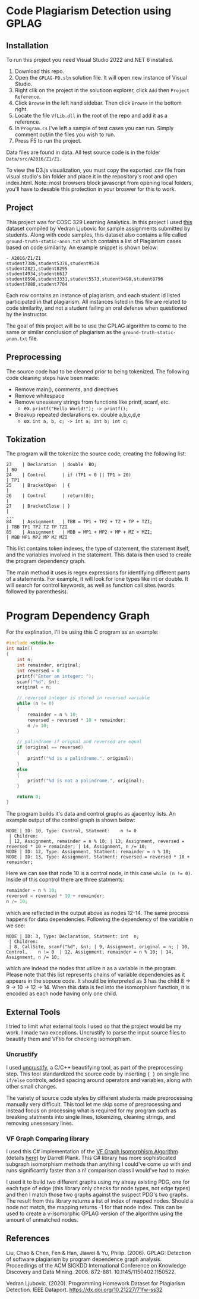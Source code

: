# Code Plagiarism Detection using GPLAG 

## Installation
To run this project you need Visual Studio 2022 and.NET 6 installed.

1. Download this repo.
2. Open the `GPLAG-PD.sln` solution file. It will open new instance of Visual Studio.
3. Right clik on the project in the solutioon explorer, click `Add` then `Project Reference`.
5. Click `Browse` in the left hand sidebar. Then click `Browse` in the bottom right.
6. Locate the file `VfLib.dll` in the root of the repo and add it as a reference.
7. In `Program.cs` I've left a sample of test cases you can run. Simply comment out/in the files you wish to run.
8. Press F5 to run the project.

Data files are found in data. All test source code is in the folder `Data/src/A2016/Z1/Z1`.

To view the D3.js visualization, you must copy the exported .csv file from visual studio's bin folder and place it in the repository's root and open index.html. Note: most browsers block javascript from opening local folders, you'll have to desable this protection in your broswer for this to work.

## Project

This project was for COSC 329 Learning Analytics. In this project I used [this](https://ieee-dataport.org/open-access/programming-homework-dataset-plagiarism-detection) dataset compiled by Vedran Ljubovic for sample assignments submitted by students. Along with code samples, this dataset also contains a file called `ground-truth-static-anon.txt` which contains a list of Plagiarism cases based on code similarity. An example snippet is shown below:

```
- A2016/Z1/Z1
student7386,student5378,student9538
student2821,student8295
student4934,student6617
student8598,student3331,student5573,student9498,student8796
student7888,student7704
```

Each row contains an instance of plagiarism, and each student id listed participated in that plagiarism. All instances listed in this file are related to code similarity, and not a student failing an oral defense when questioned by the instructor.

The goal of this project will be to use the GPLAG algorithm to come to the same or similar conclusion of plagiarism as the `ground-truth-static-anon.txt` file.

## Preprocessing
The source code had to be cleaned prior to being tokenized. The following code cleaning steps have been made:

- Remove main(), comments, and directives
- Remove whitespace
- Remove unesseary strings from functions like printf, scanf, etc.
    - ex. `printf("Hello World!"); -> printf();`
- Breakup repeated declarations ex. double a,b,c,d,e
    - ex. `int a, b, c; -> int a; int b; int c;`

## Tokization
The program will the tokenize the source code, creating the following list:

```
23    | Declaration  | double  BO;                                        | BO
24    | Control      | if (TP1 < 0 || TP1 > 20)                           | TP1
25    | BracketOpen  | {                                                  |
26    | Control      | return(0);                                         |
27    | BracketClose | }                                                  |
...
84    | Assignment   | TBB = TP1 + TP2 + TZ + TP + TZI;                   | TBB TP1 TP2 TZ TP TZI
85    | Assignment   | MBB = MP1 + MP2 + MP + MZ + MZI;                   | MBB MP1 MP2 MP MZ MZI
```

This list contains token indexes, the type of statement, the statement itself, and the variables involved in the statement. This data is then used to create the program dependency graph.

The main method it uses is regex expressions for identifying different parts of a statements. For example, it will look for lone types like int or double. It will search for control keywords, as well as function call sites (words followed by parenthesis).


# Program Dependency Graph
For the explination, I'll be using this C program as an example:
```c
#include <stdio.h>
int main()
{
    int n;
    int remainder, original;
    int reversed = 0
    printf("Enter an integer: ");
    scanf("%d", &n);
    original = n;

    // reversed integer is stored in reversed variable
    while (n != 0)
    {
        remainder = n % 10;
        reversed = reversed * 10 + remainder;
        n /= 10;
    }

    // palindrome if orignal and reversed are equal
    if (original == reversed)
    {
        printf("%d is a palindrome.", original);
    }
    else
    {
        printf("%d is not a palindrome.", original);
    }

    return 0;
}
```

The program builds it's data and control graphs as ajacentcy lists. An example output of the control graph is shown below:

```
NODE | ID: 10, Type: Control, Statment:    n != 0
 | Children:
 | 12, Assignment, remainder = n % 10; | 13, Assignment, reversed = reversed * 10 + remainder; | 14, Assignment, n /= 10;
NODE | ID: 12, Type: Assignment, Statment: remainder = n % 10;
NODE | ID: 13, Type: Assignment, Statment: reversed = reversed * 10 + remainder;
```
Here we can see that node 10 is a control node, in this case `while (n != 0)`. Inside of this copntrol there are three statments:
```c
remainder = n % 10;
reversed = reversed * 10 + remainder;
n /= 10;
```

which are reflected in the output above as nodes 12-14. The same process happens for data dependencies. Following the dependency of the variable n we see:

```
NODE | ID: 3, Type: Declaration, Statment: int  n;
 | Children:
 | 8, CallSite, scanf("%d", &n); | 9, Assignment, original = n; | 10, Control,    n != 0  | 12, Assignment, remainder = n % 10; | 14, Assignment, n /= 10;
```
which are indead the nodes that utilize n as a variable in the program. Please note that this list represents chains of variable dependencies as it appears in the sopuce code. It should be interpreted as 3 has the child 8 -> 9 -> 10 -> 12 -> 14. When this data is fed into the isomorphism function, it is encoded as each node having only one child.

## External Tools

I tried to limit what external tools I used so that the project would be my work. I made two exceptions. Uncrustify to parse the input source files to beautify them and VFlib for checking isomorphism. 

### Uncrustify
I used [uncrustify](https://github.com/uncrustify/uncrustify), a C/C++ beautifying tool, as part of the preprocessing step. This tool standardized the source code by inserting `{ }` on single line `if/else` controls, added spacing around operators and variables, along with other small changes. 

The variety of source code styles by different students made preprocessing manually very difficult. This tool let me skip some of preprocessing and instead focus on processing what is required for my program such as breaking statments into single lines, tokenizing, cleaning strings, and removing unessesary lines.

### VF Graph Comparing library
I used this C# implementation of the [VF Graph Isomorphism Algorithm](https://github.com/darrellp/GraphIsomorphism) (details [here](https://www.codeproject.com/Articles/23144/A-C-Implementation-of-the-VF-Graph-Isomorphism-Alg)) by Darrell Plank. This C# library has more sophisticated subgraph isomorphism methods than anything I could've come up with and runs significantly faster than a n! comparison class I would've had to make. 

I used it to build two different graphs using my alreay existing PDG, one for each type of edge (this library only checks for node types, not edge types) and then I match those two graphs against the suspect PDG's two graphs. The result from this library returns a list of index of mapped nodes. Should a node not match, the mapping returns -1 for that node index. This can be used to create a &#947;-Isomorphic GPLAG version of the algorithm using the amount of unmatched nodes.

## References
Liu, Chao & Chen, Fen & Han, Jiawei & Yu, Philip. (2006). GPLAG: Detection of software plagiarism by program dependence graph analysis. Proceedings of the ACM SIGKDD International Conference on Knowledge Discovery and Data Mining. 2006. 872-881. 10.1145/1150402.1150522.

Vedran Ljubovic. (2020). Programming Homework Dataset for Plagiarism Detection. IEEE Dataport. https://dx.doi.org/10.21227/71fw-ss32